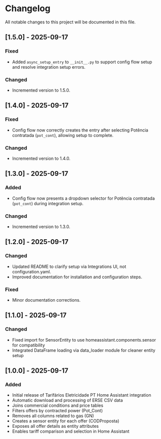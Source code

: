 # Changelog

All notable changes to this project will be documented in this file.

## [1.5.0] - 2025-09-17

### Fixed
- Added `async_setup_entry` to `__init__.py` to support config flow setup and resolve integration setup errors.

### Changed
- Incremented version to 1.5.0.

## [1.4.0] - 2025-09-17

### Fixed
- Config flow now correctly creates the entry after selecting Potência contratada (`pot_cont`), allowing setup to complete.

### Changed
- Incremented version to 1.4.0.

## [1.3.0] - 2025-09-17

### Added
- Config flow now presents a dropdown selector for Potência contratada (`pot_cont`) during integration setup.

### Changed
- Incremented version to 1.3.0.

## [1.2.0] - 2025-09-17

### Changed
- Updated README to clarify setup via Integrations UI, not configuration.yaml.
- Improved documentation for installation and configuration steps.

### Fixed
- Minor documentation corrections.

## [1.1.0] - 2025-09-17
### Changed
- Fixed import for SensorEntity to use homeassistant.components.sensor for compatibility
- Integrated DataFrame loading via data_loader module for cleaner entity setup

## [1.0.0] - 2025-09-17
### Added
- Initial release of Tarifários Eletricidade PT Home Assistant integration
- Automatic download and processing of ERSE CSV data
- Joins commercial conditions and price tables
- Filters offers by contracted power (Pot_Cont)
- Removes all columns related to gas (GN)
- Creates a sensor entity for each offer (CODProposta)
- Exposes all offer details as entity attributes
- Enables tariff comparison and selection in Home Assistant
